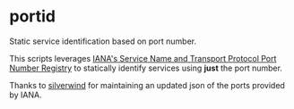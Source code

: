 # portid
Static service identification based on port number.

This scripts leverages [IANA's Service Name and Transport Protocol Port Number
Registry](https://www.iana.org/assignments/service-names-port-numbers/service-names-port-numbers.xhtml)
to statically identify services using **just** the port number.

Thanks to [silverwind](https://github.com/silverwind/) for maintaining an
updated json of the ports provided by IANA.
